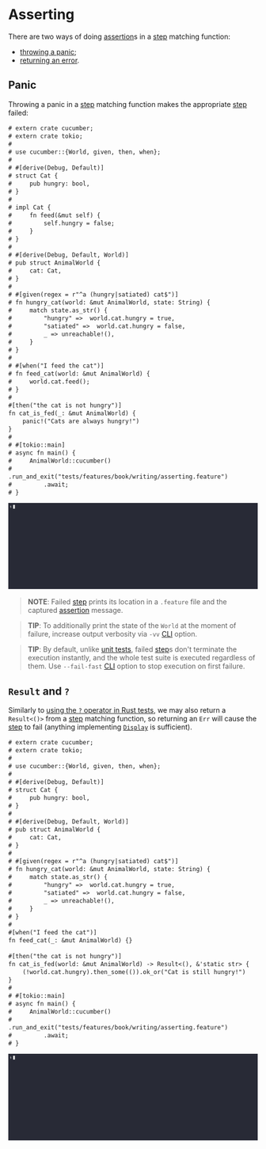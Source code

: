 Asserting
=========

There are two ways of doing [assertion]s in a [step] matching function: 
- [throwing a panic](#panic);
- [returning an error](#result-and-).




## Panic

Throwing a panic in a [step] matching function makes the appropriate [step] failed:
```rust,should_panic
# extern crate cucumber;
# extern crate tokio;
#
# use cucumber::{World, given, then, when};
#
# #[derive(Debug, Default)]
# struct Cat {
#     pub hungry: bool,
# }
#
# impl Cat {
#     fn feed(&mut self) {
#         self.hungry = false;
#     }
# }
#
# #[derive(Debug, Default, World)]
# pub struct AnimalWorld {
#     cat: Cat,
# }
#
# #[given(regex = r"^a (hungry|satiated) cat$")]
# fn hungry_cat(world: &mut AnimalWorld, state: String) {
#     match state.as_str() {
#         "hungry" =>  world.cat.hungry = true,
#         "satiated" =>  world.cat.hungry = false,
#         _ => unreachable!(),
#     }
# }
#
# #[when("I feed the cat")]
# fn feed_cat(world: &mut AnimalWorld) {
#     world.cat.feed();
# }
#
#[then("the cat is not hungry")]
fn cat_is_fed(_: &mut AnimalWorld) {
    panic!("Cats are always hungry!")
}
#
# #[tokio::main]
# async fn main() {
#     AnimalWorld::cucumber()
#         .run_and_exit("tests/features/book/writing/asserting.feature")
#         .await;
# }
```
![record](../rec/writing_asserting_panic.gif)

> __NOTE__: Failed [step] prints its location in a `.feature` file and the captured [assertion] message.

> __TIP__: To additionally print the state of the `World` at the moment of failure, increase output verbosity via `-vv` [CLI] option.

> __TIP__: By default, unlike [unit tests](https://doc.rust-lang.org/cargo/commands/cargo-test.html#test-options), failed [step]s don't terminate the execution instantly, and the whole test suite is executed regardless of them. Use `--fail-fast` [CLI] option to stop execution on first failure.




## `Result` and `?`

Similarly to [using the `?` operator in Rust tests][1], we may also return a `Result<()>` from a [step] matching function, so returning an `Err` will cause the [step] to fail (anything implementing [`Display`] is sufficient).
```rust,should_panic
# extern crate cucumber;
# extern crate tokio;
#
# use cucumber::{World, given, then, when};
#
# #[derive(Debug, Default)]
# struct Cat {
#     pub hungry: bool,
# }
#
# #[derive(Debug, Default, World)]
# pub struct AnimalWorld {
#     cat: Cat,
# }
#
# #[given(regex = r"^a (hungry|satiated) cat$")]
# fn hungry_cat(world: &mut AnimalWorld, state: String) {
#     match state.as_str() {
#         "hungry" =>  world.cat.hungry = true,
#         "satiated" =>  world.cat.hungry = false,
#         _ => unreachable!(),
#     }
# }
#
#[when("I feed the cat")]
fn feed_cat(_: &mut AnimalWorld) {}

#[then("the cat is not hungry")]
fn cat_is_fed(world: &mut AnimalWorld) -> Result<(), &'static str> {
    (!world.cat.hungry).then_some(()).ok_or("Cat is still hungry!")
}
#
# #[tokio::main]
# async fn main() {
#     AnimalWorld::cucumber()
#         .run_and_exit("tests/features/book/writing/asserting.feature")
#         .await;
# }
```
![record](../rec/writing_asserting_result.gif)




[`Display`]: https://doc.rust-lang.org/stable/std/fmt/trait.Display.html
[assertion]: https://en.wikipedia.org/wiki/Assertion_(software_development)
[CLI]: ../cli.md
[step]: https://cucumber.io/docs/gherkin/reference#steps
[1]: https://doc.rust-lang.org/rust-by-example/testing/unit_testing.html#tests-and-
